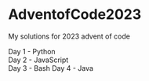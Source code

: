 # AdventofCode2023
My solutions for 2023 advent of code 

Day 1 - Python\
Day 2 - JavaScript\
Day 3 - Bash
Day 4 - Java